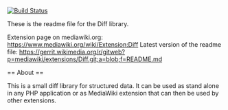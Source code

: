 [![Build Status](https://secure.travis-ci.org/wikimedia/mediawiki-extensions-Diff.png?branch=master)](http://travis-ci.org/wikimedia/mediawiki-extensions-Diff)

These is the readme file for the Diff library.

Extension page on mediawiki.org: https://www.mediawiki.org/wiki/Extension:Diff
Latest version of the readme file: https://gerrit.wikimedia.org/r/gitweb?p=mediawiki/extensions/Diff.git;a=blob;f=README.md

== About ==

This is a small diff library for structured data. It can be used as stand alone in
any PHP application or as MediaWiki extension that can then be used by other extensions.

